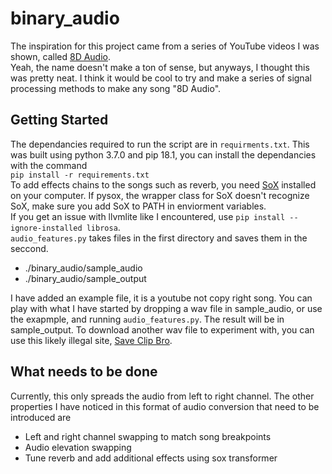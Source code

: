 # binary_audio  

The inspiration for this project came from a series of YouTube videos I was
shown, called [8D Audio](https://www.youtube.com/channel/UCrRpYEytIHGyDgNWO6VbHlQ/videos "Check it out!").  
Yeah, the name doesn't make a ton of sense, but anyways, I thought this was pretty neat. I think it would be cool to try and make a series of signal processing methods to make any song "8D Audio".

## Getting Started  
The dependancies required to run the script are in `requirments.txt`.  This was built using python 3.7.0 and pip 18.1, you can install the dependancies with the command  
`pip install -r requirements.txt`  
To add effects chains to the songs such as reverb, you need [SoX](http://sox.sourceforge.net/) installed on your computer.  If pysox, the wrapper class for SoX doesn't recognize SoX, make sure you add SoX to PATH in enviorment variables.  
If you get an issue with llvmlite like I encountered, use `pip install --ignore-installed librosa`.  
`audio_features.py` takes files in the first directory and saves them in the seccond.
* ./binary_audio/sample_audio
* ./binary_audio/sample_output  

I have added an example file, it is a youtube not copy right song.  You can play with what I have started by dropping a wav file in sample_audio, or use the exapmple, and running `audio_features.py`.  The result will be in sample_output.  To download another wav file to experiment with, you can use this likely illegal site, [Save Clip Bro](https://www.saveclipbro.com/).

## What needs to be done   
Currently, this only spreads the audio from left to right channel.  The other properties I have noticed in this format of audio conversion that need to be introduced are  

* Left and right channel swapping to match song breakpoints
* Audio elevation swapping 
* Tune reverb and add additional effects using sox transformer
